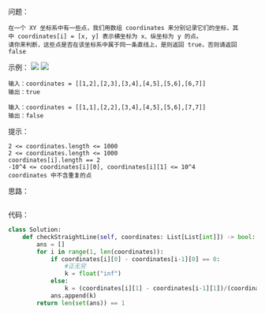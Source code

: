 问题：
```
在一个 XY 坐标系中有一些点，我们用数组 coordinates 来分别记录它们的坐标，其中 coordinates[i] = [x, y] 表示横坐标为 x、纵坐标为 y 的点。
请你来判断，这些点是否在该坐标系中属于同一条直线上，是则返回 true，否则请返回 false
```
示例：
![](https://assets.leetcode-cn.com/aliyun-lc-upload/uploads/2019/10/19/untitled-diagram-2.jpg)
![](https://assets.leetcode-cn.com/aliyun-lc-upload/uploads/2019/10/19/untitled-diagram-1.jpg)
```
输入：coordinates = [[1,2],[2,3],[3,4],[4,5],[5,6],[6,7]]
输出：true

输入：coordinates = [[1,1],[2,2],[3,4],[4,5],[5,6],[7,7]]
输出：false
```
提示：
```
2 <= coordinates.length <= 1000
2 <= coordinates.length <= 1000
coordinates[i].length == 2
-10^4 <= coordinates[i][0], coordinates[i][1] <= 10^4
coordinates 中不含重复的点
```
思路：
```

```
代码：
```python
class Solution:
    def checkStraightLine(self, coordinates: List[List[int]]) -> bool:
        ans = []
        for i in range(1, len(coordinates)):
            if coordinates[i][0] - coordinates[i-1][0] == 0:
                #正无穷
                k = float("inf")
            else:
                k = (coordinates[i][1] - coordinates[i-1][1])/(coordinates[i][0] - coordinates[i-1][0])
            ans.append(k)
        return len(set(ans)) == 1
```
